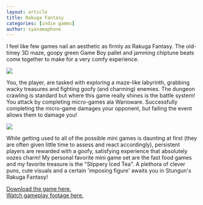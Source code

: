 ```yaml
---
layout: article
title: Rakuga Fantasy
categories: [indie games]
author: syaxamaphone
---
```


I feel like few games nail an aesthetic as firmly as Rakuga Fantasy. The old-timey 3D maze, goopy green Game Boy pallet and jamming chiptune beats come together to make for a very comfy experience.

<img src="https://lfgg.github.io/assets/img/rkg1.png">

You, the player, are tasked with exploring a maze-like labyrinth, grabbing wacky treasures and fighting goofy (and charming) enemies. The dungeon crawling is standard but where this game really shines is the battle system! You attack by completing micro-games ala Warioware. Successfully completing the micro-game damages your opponent, but failing the event allows them to damage you!

<img src="https://lfgg.github.io/assets/img/rkg2.png">

While getting used to all of the possible mini games is daunting at first (they are often given little time to assess and react accordingly), persistent players are rewarded with a goofy, satisfying experience that absolutely oozes charm! My personal favorite mini game set are the fast food games and my favorite treasure is the "Slippery Iced Tea". A plethora of clever puns, cute visuals and a certain 'imposing figure' awaits you in Stungun's Rakuga Fantasy!

<a href="https://stungun-games.itch.io/rakuga-fantasy">Download the game here.</a></br>
<a href="https://www.youtube.com/watch?v=BzFZTfTISus">Watch gameplay footage here.</a>

